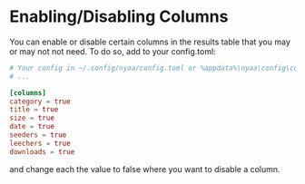 # Enabling/Disabling Columns
You can enable or disable certain columns in the results table that you may or may not not need. To do so, add to your config.toml:
```toml
# Your config in ~/.config/nyaa/config.toml or %appdata%\nyaa\config\config.toml
# ...

[columns]
category = true
title = true
size = true
date = true
seeders = true
leechers = true
downloads = true
```
and change each the value to false where you want to disable a column.
